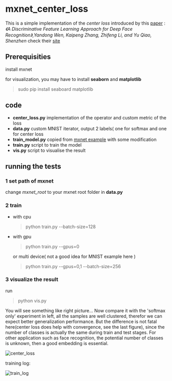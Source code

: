 # mxnet_center_loss

This is a simple implementation of the *center loss* introduced by this [paper](http://ydwen.github.io/papers/WenECCV16.pdf) : *《A Discriminative Feature Learning Approach for Deep Face Recognition》*,*Yandong Wen, Kaipeng Zhang, Zhifeng Li, and Yu Qiao, Shenzhen* check their [site](http://ydwen.github.io/) 

## Prerequisities

install mxnet

for visualization, you may have to install **seaborn** and **matplotlib**

> sudo pip install seaboard matplotlib

## code 

* **center_loss.py** implementation of the operator and custom metric of the loss
* **data.py** custom MNIST iterator, output 2 labels( one for softmax and one for center loss
* **train_model.py** copied from [mxnet example](https://github.com/dmlc/mxnet/tree/master/example/image-classification) with some modification
* **train.py** script to train the model
* **vis.py** script to visualise the result

## running the tests

### 1 set path of mxnet

  change *mxnet_root* to your mxnet root folder in **data.py**

### 2 train

* with cpu

  > python train.py --batch-size=128

* with gpu

  > python train.py --gpus=0

  or multi device( not a good idea for MNIST example here )

  > python train.py --gpus=0,1 --batch-size=256

### 3 visualize the result

run

> python vis.py

  You will see something like right picture... Now compare it with the 'softmax only' experiment in left, all the samples are well clustered, therefor we can expect better generalization performance. But the difference is not fatal here(center loss does help with convergence, see the last figure), since the number of classes is actually the same during train and test stages. For other application such as face recognition, the potential number of classes is unknown, then a good embedding is essential. 

![center_loss](http://7xsc78.com1.z0.glb.clouddn.com/centerloss_example.jpg)



training log:

![train_log](http://7xsc78.com1.z0.glb.clouddn.com/training_log.png)
